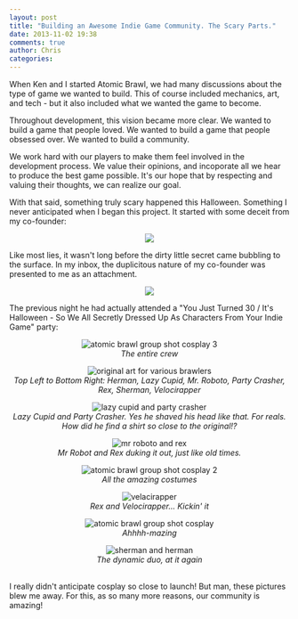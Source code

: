 ```yaml
---
layout: post
title: "Building an Awesome Indie Game Community. The Scary Parts."
date: 2013-11-02 19:38
comments: true
author: Chris
categories:
---
```


When Ken and I started Atomic Brawl, we had many discussions about the type of game we wanted to build. This of course included mechanics, art, and tech - but it also included what we wanted the game to become.

Throughout development, this vision became more clear. We wanted to build a game that people loved. We wanted to build a game that people obsessed over. We wanted to build a community.

<!-- more -->

We work hard with our players to make them feel involved in the development process. We value their opinions, and incoporate all we hear to produce the best game possible. It's our hope that by respecting and valuing their thoughts, we can realize our goal.

With that said, something truly scary happened this Halloween. Something I never anticipated when I began this project. It started  with some deceit from my co-founder:

<center><img src="/images/amazing_community/chat_convo.png" /></center>

Like most lies, it wasn't long before the dirty little secret came bubbling to the surface. In my inbox, the duplicitous nature of my co-founder was presented to me as an attachment.

<center><img src="/images/amazing_community/email.png" /></center>

The previous night he had actually attended a "You Just Turned 30 / It's Halloween - So We All Secretly Dressed Up As Characters From Your Indie Game" party:

<center>
<img src="/images/amazing_community/01_group_shot.jpeg" alt="atomic brawl group shot cosplay 3"/><br>
<em>The entire crew</em><br>

<img src="/images/amazing_community/original_art.png" alt="original art for various brawlers"/><br>
<em>Top Left to Bottom Right: Herman, Lazy Cupid, Mr. Roboto, Party Crasher, Rex, Sherman, Velocirapper</em>

<img src="/images/amazing_community/02_cupid_party.jpeg" alt="lazy cupid and party crasher"/><br>
<em>Lazy Cupid and Party Crasher. Yes he shaved his head like that. For reals. How did he find a shirt so close to the original!?</em><br>

<img src="/images/amazing_community/03_mr_roboto_rex.jpeg" alt="mr roboto and rex" /><br>
<em>Mr Robot and Rex duking it out, just like old times.</em><br>

<img src="/images/amazing_community/04_group_shot.jpeg" alt="atomic brawl group shot cosplay 2"/><br>
<em>All the amazing costumes</em><br>

<img src="/images/amazing_community/05_velocirapper_rex.jpeg" alt="velacirapper" /><br>
<em>Rex and Velocirapper... Kickin' it</em><br>

<img src="/images/amazing_community/06_group_shot.jpeg" alt="atomic brawl group shot cosplay"/><br>
<em>Ahhhh-mazing</em><br>

<img src="/images/amazing_community/07_herman_sherman.jpeg" alt="sherman and herman"/><br>
<em>The dynamic duo, at it again</em><br>
</center>

<br/>
I really didn't anticipate cosplay so close to launch! But man, these pictures blew me away. For this, as so many more reasons, our community is amazing!
